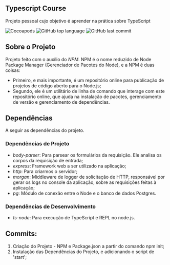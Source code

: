 ## Typescript Course
Projeto pessoal cujo objetivo é aprender na prática sobre TypeScript

![Cocoapods](https://img.shields.io/cocoapods/l/AFNetworking.svg)
![GitHub top language](https://img.shields.io/github/languages/top/badges/shields.svg)
![GitHub last commit](https://img.shields.io/github/last-commit/google/skia.svg)

## Sobre o Projeto
Projeto feito com o auxílio do *NPM*. NPM é o nome reduzido de Node Package Manager (Gerenciador de Pacotes do Node), e a NPM é duas coisas:
- Primeiro, e mais importante, é um repositório online para publicação de projetos de código aberto para o Node.js;
- Segundo, ele é um utilitário de linha de comando que interage com este repositório online, que ajuda na instalação de pacotes, gerenciamento de versão e gerenciamento de dependências.

## Dependências
A seguir as dependências do projeto.

### Dependências de Projeto
- *body-parser*: Para parsear os formulários da requisição. Ele analisa os corpos da requisição de entrada;
- *express*: Framework web a ser utilizado na aplicação;
- *http*: Para criarmos o servidor;
- *morgan*: Middleware de logger de solicitação de HTTP, responsável por gerar os logs no console da aplicação, sobre as requisições feitas à aplicação;
- *pg*: Módulo de conexão entre o Node e o banco de dados Postgres.

### Dependências de Desenvolvimento
- *ts-node*: Para execução de TypeScript e REPL no node.js.

## Commits:
01. Criação do Projeto - NPM e Package.json a partir do comando npm init;
02. Instalação das Dependências do Projeto, e adicionando o script de 'start';
